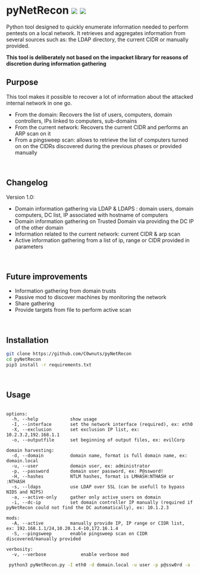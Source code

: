 # pyNetRecon <img src="https://img.shields.io/badge/Python-3.7+-informational"> <a href="https://twitter.com/intent/follow?screen_name=kevin_racca" title="Follow"><img src="https://img.shields.io/twitter/follow/kevin_racca?label=kevin_racca&style=social"></a>
Python tool designed to quickly enumerate information needed to perform pentests on a local network. It retrieves and aggregates information from several sources such as: the LDAP directory, the current CIDR or manually provided.

**This tool is deliberately not based on the impacket library for reasons of discretion during information gathering**
<br />

## Purpose
This tool makes it possible to recover a lot of information about the attacked internal network in one go.
- From the domain: Recovers the list of users, computers, domain controllers, IPs linked to computers, sub-domains
- From the current network: Recovers the current CIDR and performs an ARP scan on it
- From a pingsweep scan: allows to retrieve the list of computers turned on on the CIDRs discovered during the previous phases or provided manually

<br />

## Changelog
Version 1.0:<br/>
- Domain information gathering via LDAP & LDAPS : domain users, domain computers, DC list, IP associated with hostname of computers
- Domain information gathering on Trusted Domain via providing the DC IP of the other domain
- Information related to the current network: current CIDR & arp scan
- Active information gathering from a list of ip, range or CIDR provided in parameters

<br />

## Future improvements
- Information gathering from domain trusts
- Passive mod to discover machines by monitoring the network
- Share gathering
- Provide targets from file to perform active scan

<br />

## Installation

```bash
git clone https://github.com/C0wnuts/pyNetRecon
cd pyNetRecon
pip3 install -r requirements.txt
```

<br />

## Usage

```

options:
  -h, --help            show usage
  -I, --interface       set the network interface (required), ex: eth0
  -X, --exclusion       set exclusion IP list, ex: 10.2.3.2,192.168.1.1
  -o, --outputfile      set beginning of output files, ex: evilCorp

domain harvesting:
  -d, --domain          domain name, format is full domain name, ex: domain.local
  -u, --user            domain user, ex: administrator
  -p, --password        domain user password, ex: P@ssword!
  -H, --hashes          NTLM hashes, format is LMHASH:NTHASH or :NTHASH
  -s, --ldaps           use LDAP over SSL (can be usefull to bypass NIDS and NIPS)
  -a, --active-only     gather only active users on domain
  -i, --dc-ip           set domain controller IP manually (required if pyNetRecon could not find the DC automatically), ex: 10.1.2.3

mods:
  -A, --active          manually provide IP, IP range or CIDR list, ex: 192.168.1.1/24,10.20.1.4-10,172.16.1.4
  -S, --pingsweep       enable pingsweep scan on CIDR discovered/manually provided

verbosity:
  -v, --verbose             enable verbose mod
```

```bash
 python3 pyNetRecon.py -I eth0 -d domain.local -u user -p p@ssw0rd -a -A 192.168.1.1/24,172.16.1.1/16
```
